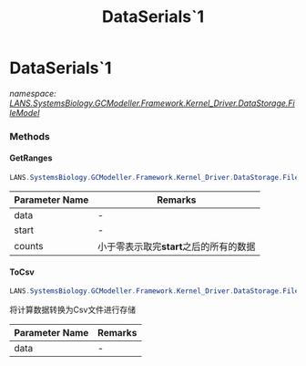 ﻿---
title: DataSerials`1
---

# DataSerials`1
_namespace: [LANS.SystemsBiology.GCModeller.Framework.Kernel_Driver.DataStorage.FileModel](N-LANS.SystemsBiology.GCModeller.Framework.Kernel_Driver.DataStorage.FileModel.html)_





### Methods

#### GetRanges
```csharp
LANS.SystemsBiology.GCModeller.Framework.Kernel_Driver.DataStorage.FileModel.DataSerials`1.GetRanges(System.Collections.Generic.IEnumerable{LANS.SystemsBiology.GCModeller.Framework.Kernel_Driver.DataStorage.FileModel.DataSerials{`0}},System.Int32,System.Int32)
```


|Parameter Name|Remarks|
|--------------|-------|
|data|-|
|start|-|
|counts|小于零表示取完**start**之后的所有的数据|


#### ToCsv
```csharp
LANS.SystemsBiology.GCModeller.Framework.Kernel_Driver.DataStorage.FileModel.DataSerials`1.ToCsv(System.Collections.Generic.IEnumerable{LANS.SystemsBiology.GCModeller.Framework.Kernel_Driver.DataStorage.FileModel.DataSerials{`0}})
```
将计算数据转换为Csv文件进行存储

|Parameter Name|Remarks|
|--------------|-------|
|data|-|



